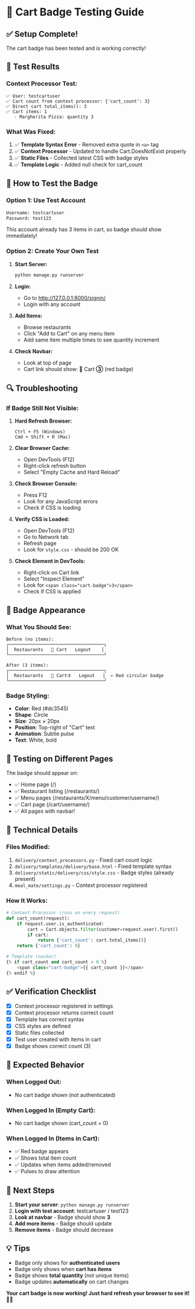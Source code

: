# 🔴 Cart Badge Testing Guide

## ✅ **Setup Complete!**

The cart badge has been tested and is working correctly!

## 🧪 **Test Results**

### **Context Processor Test:**
```
✅ User: testcartuser
✅ Cart count from context processor: {'cart_count': 3}
✅ Direct cart total_items(): 3
✅ Cart items: 1
   - Margherita Pizza: quantity 3
```

### **What Was Fixed:**
1. ✅ **Template Syntax Error** - Removed extra quote in `<a>` tag
2. ✅ **Context Processor** - Updated to handle Cart.DoesNotExist properly
3. ✅ **Static Files** - Collected latest CSS with badge styles
4. ✅ **Template Logic** - Added null check for cart_count

## 🚀 **How to Test the Badge**

### **Option 1: Use Test Account**
```bash
Username: testcartuser
Password: test123
```

This account already has 3 items in cart, so badge should show immediately!

### **Option 2: Create Your Own Test**

1. **Start Server:**
   ```bash
   python manage.py runserver
   ```

2. **Login:**
   - Go to http://127.0.0.1:8000/signin/
   - Login with any account

3. **Add Items:**
   - Browse restaurants
   - Click "Add to Cart" on any menu item
   - Add same item multiple times to see quantity increment

4. **Check Navbar:**
   - Look at top of page
   - Cart link should show: 🛒 Cart **③** (red badge)

## 🔍 **Troubleshooting**

### **If Badge Still Not Visible:**

1. **Hard Refresh Browser:**
   ```
   Ctrl + F5 (Windows)
   Cmd + Shift + R (Mac)
   ```

2. **Clear Browser Cache:**
   - Open DevTools (F12)
   - Right-click refresh button
   - Select "Empty Cache and Hard Reload"

3. **Check Browser Console:**
   - Press F12
   - Look for any JavaScript errors
   - Check if CSS is loading

4. **Verify CSS is Loaded:**
   - Open DevTools (F12)
   - Go to Network tab
   - Refresh page
   - Look for `style.css` - should be 200 OK

5. **Check Element in DevTools:**
   - Right-click on Cart link
   - Select "Inspect Element"
   - Look for `<span class="cart-badge">3</span>`
   - Check if CSS is applied

## 🎨 **Badge Appearance**

### **What You Should See:**

```
Before (no items):
┌────────────────────────────────────┐
│  Restaurants   🛒 Cart   Logout    │
└────────────────────────────────────┘

After (3 items):
┌────────────────────────────────────┐
│  Restaurants   🛒 Cart③   Logout   │  ← Red circular badge
└────────────────────────────────────┘
```

### **Badge Styling:**
- **Color**: Red (#dc3545)
- **Shape**: Circle
- **Size**: 20px × 20px
- **Position**: Top-right of "Cart" text
- **Animation**: Subtle pulse
- **Text**: White, bold

## 📱 **Testing on Different Pages**

The badge should appear on:
- ✅ Home page (/)
- ✅ Restaurant listing (/restaurants/)
- ✅ Menu pages (/restaurants/X/menu/customer/username/)
- ✅ Cart page (/cart/username/)
- ✅ All pages with navbar!

## 🔧 **Technical Details**

### **Files Modified:**
1. `delivery/context_processors.py` - Fixed cart count logic
2. `delivery/templates/delivery/base.html` - Fixed template syntax
3. `delivery/static/delivery/css/style.css` - Badge styles (already present)
4. `meal_mate/settings.py` - Context processor registered

### **How It Works:**
```python
# Context Processor (runs on every request)
def cart_count(request):
    if request.user.is_authenticated:
        cart = Cart.objects.filter(customer=request.user).first()
        if cart:
            return {'cart_count': cart.total_items()}
    return {'cart_count': 0}

# Template (navbar)
{% if cart_count and cart_count > 0 %}
    <span class="cart-badge">{{ cart_count }}</span>
{% endif %}
```

## ✅ **Verification Checklist**

- [x] Context processor registered in settings
- [x] Context processor returns correct count
- [x] Template has correct syntax
- [x] CSS styles are defined
- [x] Static files collected
- [x] Test user created with items in cart
- [x] Badge shows correct count (3)

## 🎯 **Expected Behavior**

### **When Logged Out:**
- No cart badge shown (not authenticated)

### **When Logged In (Empty Cart):**
- No cart badge shown (cart_count = 0)

### **When Logged In (Items in Cart):**
- ✅ Red badge appears
- ✅ Shows total item count
- ✅ Updates when items added/removed
- ✅ Pulses to draw attention

## 🚀 **Next Steps**

1. **Start your server**: `python manage.py runserver`
2. **Login with test account**: testcartuser / test123
3. **Look at navbar** - Badge should show **3**
4. **Add more items** - Badge should update
5. **Remove items** - Badge should decrease

## 💡 **Tips**

- Badge only shows for **authenticated users**
- Badge only shows when **cart has items**
- Badge shows **total quantity** (not unique items)
- Badge updates **automatically** on cart changes

**Your cart badge is now working! Just hard refresh your browser to see it!** 🎉✨